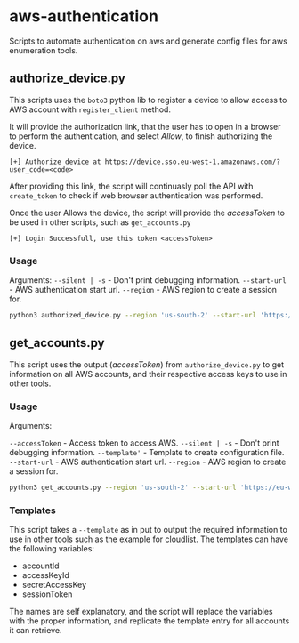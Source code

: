# aws-authentication
Scripts to automate authentication on aws and generate config files for aws enumeration tools.

## authorize_device.py
This scripts uses the `boto3` python lib to register a device to allow access to AWS account with `register_client` method.

It will provide the authorization link, that the user has to open in a browser to perform the authentication, and select _Allow_, to finish authorizing the device.

```text 
[+] Authorize device at https://device.sso.eu-west-1.amazonaws.com/?user_code=<code>
```
After providing this link, the script will continuasly poll the API with `create_token` to check if web browser authentication was performed.

Once the user Allows the device, the script will provide the _accessToken_ to be used in other scripts, such as `get_accounts.py`

```text
[+] Login Successfull, use this token <accessToken>
```

### Usage
Arguments:
`--silent | -s` - Don't print debugging information.
`--start-url` - AWS authentication start url.
`--region` - AWS region to create a session for.

```bash
python3 authorized_device.py --region 'us-south-2' --start-url 'https://eu-west-1.console.aws.amazon.com/start#/' --silent
```

## get_accounts.py
This script uses the output (_accessToken_) from `authorize_device.py` to get information on all AWS accounts, and their respective access keys to use in other tools.

### Usage
Arguments:

`--accessToken` - Access token to access AWS.
`--silent | -s` - Don't print debugging information.
`--template'` - Template to create configuration file.
`--start-url` - AWS authentication start url.
`--region` - AWS region to create a session for.

```bash
python3 get_accounts.py --region 'us-south-2' --start-url 'https://eu-west-1.console.aws.amazon.com/start#/' --silent --accessToken '<accessToken>' --template template_cloudlist.txt
```

### Templates
This script takes a `--template` as in put to output the required information to use in other tools such as the example for [cloudlist](https://github.com/projectdiscovery/cloudlist). The templates can have the following variables:
* accountId
* accessKeyId
* secretAccessKey
* sessionToken

The names are self explanatory, and the script will replace the variables with the proper information, and replicate the template entry for all accounts it can retrieve.